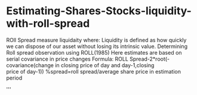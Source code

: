 # Estimating-Shares-Stocks-liquidity-with-roll-spread
ROll Spread measure liquidaity where:
     Liquidity is defined as how quickly we can dispose of our asset without losing its
     intrinsic value.
Determining Roll spread observation using ROLL(1985)
Here estimates are based on serial covariance in price changes
Formula:
        ROLL Spread-2*root(-covariance(change in closing price of day and day-1,closing \
        price of day-1))
        %spread=roll spread/average share price in estimation period
        
'''
